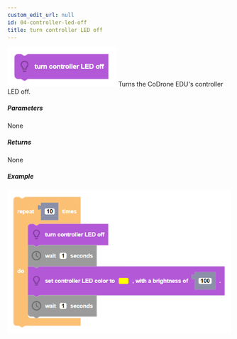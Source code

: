 ```yaml
---
custom_edit_url: null
id: 04-controller-led-off
title: turn controller LED off
---
```


![controller led off block image](controller_led_off.PNG)
Turns the CoDrone EDU's controller LED off.

##### Parameters

None

##### Returns

None

##### Example

![controller led off example](controller_led_off_example.PNG)
